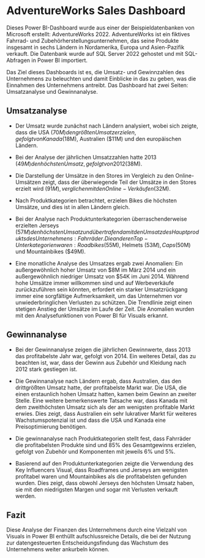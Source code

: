 # AdventureWorks Sales Dashboard #

Dieses Power BI-Dashboard wurde aus einer der Beispieldatenbanken von Microsoft erstellt: AdventureWorks 2022. AdventureWorks ist ein fiktives Fahrrad- und Zubehörherstellungsunternehmen, das seine Produkte insgesamt in sechs Ländern in Nordamerika, Europa und Asien-Pazifik verkauft. Die Datenbank wurde auf SQL Server 2022 gehostet und mit SQL-Abfragen in Power BI importiert.

Das Ziel dieses Dashboards ist es, die Umsatz- und Gewinnzahlen des Unternehmens zu beleuchten und damit Einblicke in das zu geben, was die Einnahmen des Unternehmens antreibt. Das Dashboard hat zwei Seiten: Umsatzanalyse und Gewinnanalyse.

## Umsatzanalyse ##

* Der Umsatz wurde zunächst nach Ländern analysiert, wobei sich zeigte, dass die USA ($70M) den größten Umsatz erzielen, gefolgt von Kanada ($18M), Australien ($11M) und den europäischen Ländern.

* Bei der Analyse der jährlichen Umsatzzahlen hatte 2013 ($49M) den höchsten Umsatz, gefolgt von 2012 ($38M).

* Die Darstellung der Umsätze in den Stores im Vergleich zu den Online-Umsätzen zeigt, dass der überwiegende Teil der Umsätze in den Stores erzielt wird ($91M), verglichen mit den Online-Verkäufen ($32M).

* Nach Produktkategorien betrachtet, erzielen Bikes die höchsten Umsätze, und dies ist in allen Ländern gleich.

* Bei der Analyse nach Produktunterkategorien überraschenderweise erzielten Jerseys ($57M) den höchsten Umsatz und übertrafen damit den Umsatz des Hauptprodukts des Unternehmens: Fahrräder. Die anderen Top-Unterkategorien waren: Roadbikes ($55M), Helmets ($53M), Caps ($50M) und Mountainbikes ($49M).

* Eine monatliche Analyse des Umsatzes ergab zwei Anomalien: Ein außergewöhnlich hoher Umsatz von $8M im März 2014 und ein außergewöhnlich niedriger Umsatz von $54K im Juni 2014. Während hohe Umsätze immer willkommen sind und auf Werbeverkäufe zurückzuführen sein könnten, erfordert ein starker Umsatzrückgang immer eine sorgfältige Aufmerksamkeit, um das Unternehmen vor unwiederbringlichen Verlusten zu schützen. Die Trendlinie zeigt einen stetigen Anstieg der Umsätze im Laufe der Zeit. Die Anomalien wurden mit den Analysefunktionen von Power BI für Visuals erkannt.

## Gewinnanalyse ##

* Bei der Gewinnanalyse zeigen die jährlichen Gewinnwerte, dass 2013 das profitabelste Jahr war, gefolgt von 2014. Ein weiteres Detail, das zu beachten ist, war, dass der Gewinn aus Zubehör und Kleidung nach 2012 stark gestiegen ist.

* Die Gewinnanalyse nach Ländern ergab, dass Australien, das den drittgrößten Umsatz hatte, der profitabelste Markt war. Die USA, die einen erstaunlich hohen Umsatz hatten, kamen beim Gewinn an zweiter Stelle. Eine weitere bemerkenswerte Tatsache war, dass Kanada mit dem zweithöchsten Umsatz sich als der am wenigsten profitable Markt erwies. Dies zeigt, dass Australien ein sehr lukrativer Markt für weiteres Wachstumspotenzial ist und dass die USA und Kanada eine Preisoptimierung benötigen.

* Die gewinnanalyse nach Produktkategorien stellt fest, dass Fahrräder die profitabelsten Produkte sind und 85% des Gesamtgewinns erzielen, gefolgt von Zubehör und Komponenten mit jeweils 6% und 5%.

* Basierend auf den Produktunterkategorien zeigte die Verwendung des Key Influencers Visual, dass Roadframes und Jerseys am wenigsten profitabel waren und Mountainbikes als die profitabelsten gefunden wurden. Dies zeigt, dass obwohl Jerseys den höchsten Umsatz haben, sie mit den niedrigsten Margen und sogar mit Verlusten verkauft werden.

## Fazit ##

Diese Analyse der Finanzen des Unternehmens durch eine Vielzahl von Visuals in Power BI enthüllt aufschlussreiche Details, die bei der Nutzung zur datengesteuerten Entscheidungsfindung das Wachstum des Unternehmens weiter ankurbeln können.
